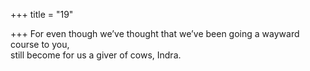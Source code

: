 +++
title = "19"

+++
For even though we’ve thought that we’ve been going a wayward course  to you,  
still become for us a giver of cows, Indra.  
